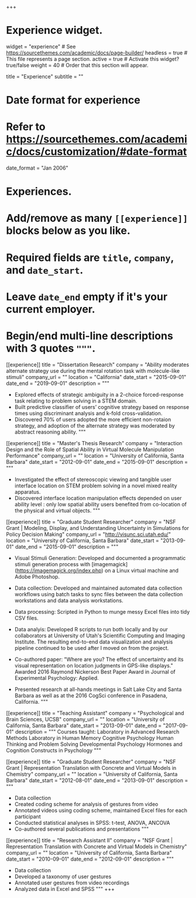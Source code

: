 +++
# Experience widget.
widget = "experience"  # See https://sourcethemes.com/academic/docs/page-builder/
headless = true  # This file represents a page section.
active = true  # Activate this widget? true/false
weight = 40  # Order that this section will appear.

title = "Experience"
subtitle = ""

# Date format for experience
#   Refer to https://sourcethemes.com/academic/docs/customization/#date-format
date_format = "Jan 2006"

# Experiences.
#   Add/remove as many `[[experience]]` blocks below as you like.
#   Required fields are `title`, `company`, and `date_start`.
#   Leave `date_end` empty if it's your current employer.
#   Begin/end multi-line descriptions with 3 quotes `"""`.

[[experience]]
  title = "Dissertation Research"
  company = "Ability moderates alternate strategy use during the mental rotation task with molecule-like stimuli"
  company_url = ""
  location = "California"
  date_start = "2015-09-01"
  date_end = "2019-09-01"
  description = """
  * Explored effects of strategic ambiguity in a 2-choice forced-response task relating to problem solving in a STEM domain. 
  * Built predictive classifier of users’ cognitive strategy based on response times using discriminant analysis and k-fold cross-validation. 
  * Discovered 70% of users adopted the more efficient non-rotaion strategy, and adoption of the alternate strategy was moderated by abstract reasoning ability.
  """
  
[[experience]]
  title = "Master's Thesis Research"
  company = "Interaction Design and the Role of Spatial Ability in Virtual Molecule Manipulation Performance"
  company_url = ""
  location = "University of California, Santa Barbara"
  date_start = "2012-09-01"
  date_end = "2015-09-01"
  description = """
  * Investigated the effect of stereoscopic viewing and tangible user interface location on STEM problem solving in a novel mixed reality apparatus.
  * Discovered interface location manipulation effects depended on user ability level : only low spatial ability users benefited from co-location of the physical and virtual objects.
  """
  
[[experience]]
  title = "Graduate Student Researcher"
  company = "NSF Grant | Modeling, Display, and Understanding Uncertainty in Simulations for Policy Decision Making"
  company_url = "http://visunc.sci.utah.edu/"
  location = "University of California, Santa Barbara"
  date_start = "2013-09-01"
  date_end = "2015-09-01"
  description = """
* Visual Stimuli Generation: Developed and documented a programmatic stimuli generation process with [imagemagick] (https://imagemagick.org/index.php) on a Linux virtual machine and Adobe Photoshop.
    
* Data collection: Developed and maintained automated data collection workflows using batch tasks to sync files between the data collection workstations and data analysis workstations.
    
* Data processing: Scripted in Python to munge messy Excel files into tidy CSV files.
   
* Data analyis: Developed R scripts to run both locally and by our collaborators at University of Utah's Scientific Computing and Imaging Institute. The resulting end-to-end data visualization and analysis pipeline continued to be used after I moved on from the project.

* Co-authored paper: "Where are you? The effect of uncertainty and its visual representation on location judgments in GPS-like displays." Awarded 2016 Raymond Nickerson Best Paper Award in Journal of Experimental Psychology: Applied.
  
* Presented research at all-hands meetings in Salt Lake City and Santa Barbara as well as at the 2016 CogSci conference in Pasadena, California.
  """
  
[[experience]]
  title = "Teaching Assistant"
  company = "Psychological and Brain Sciences, UCSB"
  company_url = ""
  location = "University of California, Santa Barbara"
  date_start = "2013-09-01"
  date_end = "2017-09-01"
  description = """
  Courses taught:
  Laboratory in Advanced Research Methods
  Laboratory in Human Memory
  Cognitive Psychology
  Human Thinking and Problem Solving
  Developmental Psychology
  Hormones and Cognition
  Constructs in Psychology
  """

[[experience]]
  title = "Graduate Student Researcher"
  company = "NSF Grant | Representation Translation with Concrete and Virtual Models in Chemistry"
  company_url = ""
  location = "University of California, Santa Barbara"
  date_start = "2012-08-01"
  date_end = "2013-09-01"
  description = """
  * Data collection
  * Created coding scheme for analysis of gestures from video
  * Annotated videos using coding scheme, maintained Excel files for each participant
  * Conducted statistical analyses in SPSS: t-test, ANOVA, ANCOVA
  * Co-authored several publications and presentations
  """
  
[[experience]]
  title = "Research Assistant II"
  company = "NSF Grant | Representation Translation with Concrete and Virtual Models in Chemistry"
  company_url = ""
  location = "University of California, Santa Barbara"
  date_start = "2010-09-01"
  date_end = "2012-09-01"
  description = """
  * Data collection
  * Developed a taxonomy of user gestures
  * Annotated user gestures from video recordings
  * Analyzed data in Excel and SPSS
  """
+++
